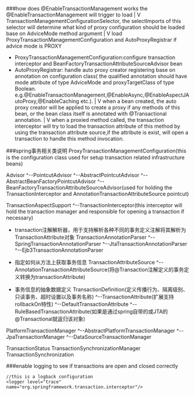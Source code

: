 ###how does @EnableTransactionManagement works
the @EnableTransactionManagement will trigger to load
|
V
TransactionManagementConfigurationSelector, the selectImports of this selector will determine
what kind of proxy configuration should be loaded base on AdviceMode method argument
|
V
load ProxyTransactionManagementConfiguration and AutoProxyRegistrar if advice mode is PROXY
- ProxyTransactionManagementConfiguration:configure transaction interceptor and BeanFactoryTransactionAttributeSourceAdvisor bean
- AutoProxyRegistrar: handle auto proxy creator registering base on annotation on configuration class( the qualified annotation should
have mode attribute of type AdviceMode and proxyTargetClass of type Boolean.
e.g.@EnableTransactionManagement,@EnableAsync,@EnableAspectJAutoProxy,@EnableCaching etc.).
|
V
when a bean created, the auto proxy creator will be applied to create a proxy if any methods of this bean,
or the bean class itself is annotated with @Transactional annotation.
|
V
when a proxied method called, the transaction interceptor will try to load the transaction attribute of this method 
by using the transaction attribute source,if the attribute is exist, will open a transaction to handle this method invocation. 



###spring事务相关类说明
ProxyTransactionManagementConfiguration(this is the configuration class used for setup transaction related infrastructure beans)


Advisor
  ^--PointcutAdvisor
    ^--AbstractPointcutAdvisor
      ^--AbstractBeanFactoryPointcutAdvisor
        ^--BeanFactoryTransactionAttributeSourceAdvisor(used for holding the TransactionInterceptor and AnnotationTransactionAttributeSource pointcut)

TransactionAspectSupport
  ^--TransactionInterceptor(this interceptor will hold the transaction manager and responsible for opening a transaction if necessary)
  
- transaction注解解析器，用于支持解析各种不同的事务定义注解将其解析为TransactionAttribute对象
TransactionAnnotationParser
  ^--SpringTransactionAnnotationParser
  ^--JtaTransactionAnnotationParser
  ^--Ejb3TransactionAnnotationParser

- 指定如何从方法上获取事务信息
TransactionAttributeSource
  ^--AnnotationTransactionAttributeSource(将@Transaction注解定义的事务定义转换为transactionAttribute)
 
- 事务信息的抽象数据定义
TransactionDefinition(定义传播行为、隔离级别、只读事务、超时设置以及事务名称)
  ^--TransactionAttribute(扩展支持rollbackOn特性)
    ^--DefaultTransactionAttribute
      ^--RuleBasedTransactionAttribute(如果是通过spring自带的或JTA的@Transactional就返归该对象)

PlatformTransactionManager
   ^--AbstractPlatformTransactionManager
      ^--JpaTransactionManager
      ^--DataSourceTransactionManager

TransactionStatus
TransactionSynchronizationManager
TransactionSynchronization

###enable logging to see if transactions are open and closed correctly
```
//this is a logback configuration
<logger level="trace" name="org.springframework.transaction.interceptor"/>
``` 
